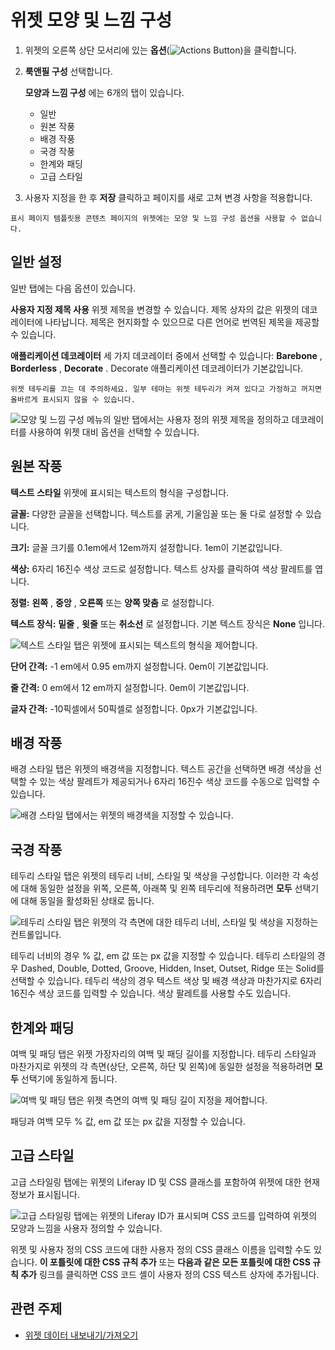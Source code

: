 # 위젯 모양 및 느낌 구성

1.  위젯의 오른쪽 상단 모서리에 있는 **옵션**(![Actions Button](../../../../../images/icon-actions.png))을 클릭합니다.

1. **룩앤필 구성** 선택합니다.

    **모양과 느낌 구성** 에는 6개의 탭이 있습니다.
    - 일반
    - 원본 작풍
    - 배경 작풍
    - 국경 작풍
    - 한계와 패딩
    - 고급 스타일

1. 사용자 지정을 한 후 **저장** 클릭하고 페이지를 새로 고쳐 변경 사항을 적용합니다.

```{note}
표시 페이지 템플릿용 콘텐츠 페이지의 위젯에는 모양 및 느낌 구성 옵션을 사용할 수 없습니다.
```

## 일반 설정

일반 탭에는 다음 옵션이 있습니다.

**사용자 지정 제목 사용** 위젯 제목을 변경할 수 있습니다. 제목 상자의 값은 위젯의 데코레이터에 나타납니다. 제목은 현지화할 수 있으므로 다른 언어로 번역된 제목을 제공할 수 있습니다.

**애플리케이션 데코레이터** 세 가지 데코레이터 중에서 선택할 수 있습니다: **Barebone** , **Borderless** , **Decorate** . Decorate 애플리케이션 데코레이터가 기본값입니다.

```{important}
위젯 테두리를 끄는 데 주의하세요. 일부 테마는 위젯 테두리가 켜져 있다고 가정하고 꺼지면 올바르게 표시되지 않을 수 있습니다.
```

![모양 및 느낌 구성 메뉴의 일반 탭에서는 사용자 정의 위젯 제목을 정의하고 데코레이터를 사용하여 위젯 대비 옵션을 선택할 수 있습니다.](./configuring-widget-look-and-feel/images/01.png)

## 원본 작풍

**텍스트 스타일** 위젯에 표시되는 텍스트의 형식을 구성합니다.

**글꼴:** 다양한 글꼴을 선택합니다. 텍스트를 굵게, 기울임꼴 또는 둘 다로 설정할 수 있습니다.

**크기:** 글꼴 크기를 0.1em에서 12em까지 설정합니다. 1em이 기본값입니다.

**색상:** 6자리 16진수 색상 코드로 설정합니다. 텍스트 상자를 클릭하여 색상 팔레트를 엽니다.

**정렬:** **왼쪽** , **중앙** , **오른쪽** 또는 **양쪽 맞춤** 로 설정합니다.

**텍스트 장식:** **밑줄** , **윗줄** 또는 **취소선** 로 설정합니다. 기본 텍스트 장식은 **None** 입니다.

![텍스트 스타일 탭은 위젯에 표시되는 텍스트의 형식을 제어합니다.](./configuring-widget-look-and-feel/images/02.png)

**단어 간격:** -1 em에서 0.95 em까지 설정합니다. 0em이 기본값입니다.

**줄 간격:** 0 em에서 12 em까지 설정합니다. 0em이 기본값입니다.

**글자 간격:** -10픽셀에서 50픽셀로 설정합니다. 0px가 기본값입니다.

## 배경 작풍

배경 스타일 탭은 위젯의 배경색을 지정합니다. 텍스트 공간을 선택하면 배경 색상을 선택할 수 있는 색상 팔레트가 제공되거나 6자리 16진수 색상 코드를 수동으로 입력할 수 있습니다.

![배경 스타일 탭에서는 위젯의 배경색을 지정할 수 있습니다.](./configuring-widget-look-and-feel/images/03.png)

## 국경 작풍

테두리 스타일 탭은 위젯의 테두리 너비, 스타일 및 색상을 구성합니다. 이러한 각 속성에 대해 동일한 설정을 위쪽, 오른쪽, 아래쪽 및 왼쪽 테두리에 적용하려면 **모두** 선택기에 대해 동일을 활성화된 상태로 둡니다.

![테두리 스타일 탭은 위젯의 각 측면에 대한 테두리 너비, 스타일 및 색상을 지정하는 컨트롤입니다.](./configuring-widget-look-and-feel/images/04.png)

테두리 너비의 경우 % 값, em 값 또는 px 값을 지정할 수 있습니다. 테두리 스타일의 경우 Dashed, Double, Dotted, Groove, Hidden, Inset, Outset, Ridge 또는 Solid를 선택할 수 있습니다. 테두리 색상의 경우 텍스트 색상 및 배경 색상과 마찬가지로 6자리 16진수 색상 코드를 입력할 수 있습니다. 색상 팔레트를 사용할 수도 있습니다.

## 한계와 패딩

여백 및 패딩 탭은 위젯 가장자리의 여백 및 패딩 길이를 지정합니다. 테두리 스타일과 마찬가지로 위젯의 각 측면(상단, 오른쪽, 하단 및 왼쪽)에 동일한 설정을 적용하려면 **모두** 선택기에 동일하게 둡니다.

![여백 및 패딩 탭은 위젯 측면의 여백 및 패딩 길이 지정을 제어합니다.](./configuring-widget-look-and-feel/images/05.png)

패딩과 여백 모두 % 값, em 값 또는 px 값을 지정할 수 있습니다.

## 고급 스타일

고급 스타일링 탭에는 위젯의 Liferay ID 및 CSS 클래스를 포함하여 위젯에 대한 현재 정보가 표시됩니다.

![고급 스타일링 탭에는 위젯의 Liferay ID가 표시되며 CSS 코드를 입력하여 위젯의 모양과 느낌을 사용자 정의할 수 있습니다.](./configuring-widget-look-and-feel/images/06.png)

위젯 및 사용자 정의 CSS 코드에 대한 사용자 정의 CSS 클래스 이름을 입력할 수도 있습니다. **이 포틀릿에 대한 CSS 규칙 추가** 또는 **다음과 같은 모든 포틀릿에 대한 CSS 규칙 추가** 링크를 클릭하면 CSS 코드 셸이 사용자 정의 CSS 텍스트 상자에 추가됩니다.

## 관련 주제

* [위젯 데이터 내보내기/가져오기](../configuring-widgets/exporting-importing-widget-data.md)
